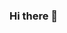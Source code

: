 ### Hi there 👋

<!--
**mzffrtp/mzffrtp** is a ✨ _special_ ✨ repository because its `README.md` (this file) appears on your GitHub profile.

Here are some ideas to get you started:

- 🔭 I’m currently working on a service provider website with redux tool kit and a blog website with redux.
- 🌱 I’m currently learning typescript
- 👯 I’m looking to collaborate on react, redux, typescript projects.
- 💬 Ask me about react, redux, redux tool kit
- 📫 How to reach me: mzffr.tpgl@gmail.com, you can allso connect me at linkedin.
- 😄 Pronouns: muzo
- Fun fact: I was a country runner when I was young :)

![Github stats 2](https://github-readme-stats.vercel.app/api?username=mzffrtp&show_icons=true&theme=radical)


-->
